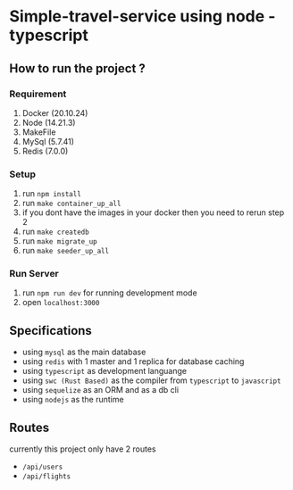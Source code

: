 # Simple-travel-service using node - typescript

## How to run the project ?

### Requirement
1. Docker (20.10.24)
2. Node (14.21.3)
3. MakeFile
4. MySql (5.7.41)
5. Redis (7.0.0)

### Setup
1. run `npm install`
2. run `make container_up_all`
3. if you dont have the images in your docker then you need to rerun step 2
4. run `make createdb`
5. run `make migrate_up`
6. run `make seeder_up_all`

### Run Server
1. run `npm run dev` for running development mode
2. open `localhost:3000`

## Specifications
- using `mysql` as the main database
- using `redis` with 1 master and 1 replica for database caching
- using `typescript` as development languange
- using `swc (Rust Based)` as the compiler from `typescript` to `javascript`
- using `sequelize` as an ORM and as a db cli
- using `nodejs` as the runtime

## Routes
currently this project only have 2 routes
- `/api/users`
- `/api/flights`


